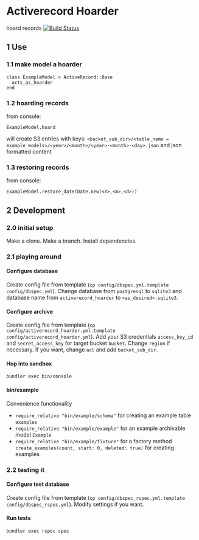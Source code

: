 # Activerecord Hoarder

hoard records
[![Build Status](https://travis-ci.org/Scrimmage/gem_activerecord_hoarder.svg?branch=travis-bump)](https://travis-ci.org/Scrimmage/gem_activerecord_hoarder)

## 1 Use

### 1.1 make model a hoarder
```
class ExampleModel < ActiveRecord::Base
  acts_as_hoarder
end
```

### 1.2  hoarding records
from console:
```
ExampleModel.hoard
```
will create S3 entries with keys: `<bucket_sub_dir>/<table_name = example_models>/<year>/<month>/<year>-<month>-<day>.json` and json formatted content

### 1.3 restoring records
from console:
```
ExampleModel.restore_date(Date.new(<Y>,<m>,<d>))
```

## 2 Development

### 2.0 initial setup

Make a clone. Make a branch. Install dependencies.

### 2.1 playing around

#### Configure database

Create config file from template (`cp config/dbspec.yml.template config/dbspec.yml`). Change database from `postgresql` to `sqlite3` and database name from `activerecord_hoarder` to `<as_desired>.sqlite3`.

#### Configure archive

Create config file from template (`cp config/activerecord_hoarder.yml.template config/activerecord_hoarder.yml`). Add your S3 credentials `access_key_id` and `secret_access_key` for target bucket `bucket`. Change `region` if necessary. If you want, change `acl` and add `bucket_sub_dir`.

#### Hop into sandbox
```
bundler exec bin/console
```

#### bin/example
Convenience functionality
- `require_relative "bin/example/schema"` for creating an example table `examples`
- `require_relative "bin/example/example"` for an example archivable model `Example`
- `require_relative "bin/example/fixture"` for a factory method `create_examples(count, start: 0, deleted: true)` for creating examples

### 2.2 testing it

#### Configure test database
Create config file from template (`cp config/dbspec_rspec.yml.template config/dbspec_rspec.yml`). Modify settings if you want.

#### Run tests
```
bundler exec rspec spec
```
